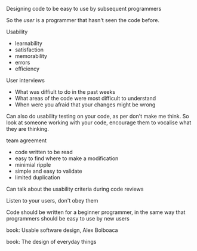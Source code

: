 Designing code to be easy to use by subsequent programmers

So the _user_ is a programmer that hasn't seen the code before.

Usability

- learnability
- satisfaction
- memorability
- errors
- efficiency 

User interviews

- What was diffiult to do in the past weeks
- What areas of the code were most difficult to understand
- When were you afraid that your changes might be wrong

Can also do usability testing on your code, as per don't make me think. So look at someone working with your code, encourage them to vocalise what they are thinking.

team agreement
- code written to be read
- easy to find where to make a modification
- minimial ripple
- simple and easy to validate
- limited duplication

Can talk about the usability criteria during code reviews

Listen to your users, don't obey them

Code should be written for a beginner programmer, in the same way that programmers should be easy to use by new users

book: Usable software design, Alex Bolboaca

book: The design of everyday things